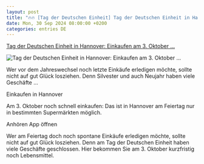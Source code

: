 ```yaml
---
layout: post
title: "🔥🔥 [Tag der Deutschen Einheit] Tag der Deutschen Einheit in Hannover: Einkaufen am 3. Oktober ..."
date: Mon, 30 Sep 2024 08:00:00 +0200
categories: entries DE
---
```

[Tag der Deutschen Einheit in Hannover: Einkaufen am 3. Oktober ...](https://www.haz.de/lokales/hannover/tag-der-deutschen-einheit-in-hannover-einkaufen-am-3-oktober-2024-infos-zu-oeffnungszeiten-DXML2AB6VFC65IWNOTUFJ5VSR4.html)

![Tag der Deutschen Einheit in Hannover: Einkaufen am 3. Oktober ...](https://www.haz.de/resizer/v2/426IGQCCIJHWBKR52BK7YV3MYY.jpg?auth=e685c0bc37d5c9c9b0856f4c57e14a8301a9ada26ee6f737ed6827c5fce5aa44&quality=70&width=1200&height=630&smart=true&watermark=https%3A%2F%2Fassets.rndtech.de%2Fhaz%2Fwatermark-plus.png%3A17%3A50%2C50)

Wer vor dem Jahreswechsel noch letzte Einkäufe erledigen möchte, sollte nicht auf gut Glück losziehen. Denn Silvester und auch Neujahr haben viele Geschäfte ...

Einkaufen in Hannover

Am 3. Oktober noch schnell einkaufen: Das ist in Hannover am Feiertag nur in bestimmten Supermärkten möglich.

Anhören App öffnen

Wer am Feiertag doch noch spontane Einkäufe erledigen möchte, sollte nicht auf gut Glück losziehen. Denn am Tag der Deutschen Einheit haben viele Geschäfte geschlossen. Hier bekommen Sie am 3. Oktober kurzfristig noch Lebensmittel.

